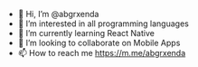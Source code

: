 - 👋 Hi, I’m @abgrxenda
- 👀 I’m interested in all programming languages
- 🌱 I’m currently learning React Native
- 💞️ I’m looking to collaborate on Mobile Apps
- 📫 How to reach me https://m.me/abgrxenda

<!---
abgrxenda/abgrxenda is a ✨ special ✨ repository because its `README.md` (this file) appears on your GitHub profile.
You can click the Preview link to take a look at your changes.
--->
